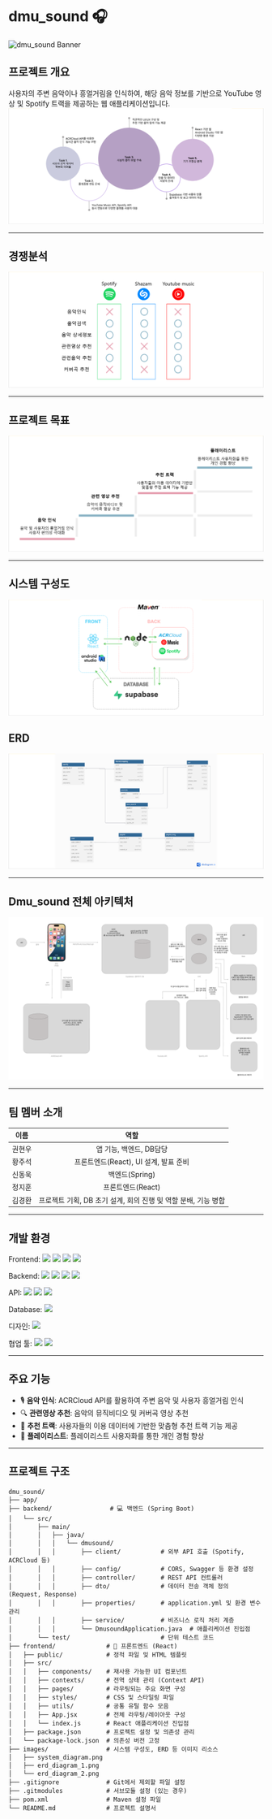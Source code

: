 # dmu_sound 🎧

![dmu_sound Banner](https://capsule-render.vercel.app/api?type=waving&color=0:89CFF0,100:FFB6C1&height=300&section=header&text=dmu_sound&fontSize=70&fontColor=FFFFFF)

## 프로젝트 개요

사용자의 주변 음악이나 흥얼거림을 인식하여, 해당 음악 정보를 기반으로 YouTube 영상 및 Spotify 트랙을 제공하는 웹 애플리케이션입니다.
![프로젝트 개요](./images/1.png)

---

## 경쟁분석
![경쟁분석](./images/2.png)

---

## 프로젝트 목표
![프로젝트 목표](./images/3.png)

---

## 시스템 구성도
![시스템 구성도](./images/5.png)

## ERD
![ERD 다이어그램](./images/6.png)

---

## Dmu_sound 전체 아키텍처
![dmu_sound 전체 아키텍처](./images/7.png)

---

## 팀 멤버 소개

| **이름** | **역할** |
|:--------:|:--------:|
| 권현우 | 앱 기능, 백엔드, DB담당 |
| 황주석 | 프론트엔드(React), UI 설계, 발표 준비 |
| 신동욱 | 백엔드(Spring) |
| 정지훈 | 프론트엔드(React) |
| 김경환 | 프로젝트 기획, DB 초기 설계, 회의 진행 및 역할 분배, 기능 병합 |

---

## 개발 환경

Frontend:
<img src="https://img.shields.io/badge/React-61DAFB?style=flat&logo=react&logoColor=black"/>
<img src="https://img.shields.io/badge/HTML-E34F26?style=flat&logo=html5&logoColor=white"/>
<img src="https://img.shields.io/badge/CSS-1572B6?style=flat&logo=css3&logoColor=white"/>
<img src="https://img.shields.io/badge/JavaScript-F7DF1E?style=flat&logo=javascript&logoColor=black"/>

Backend:
<img src="https://img.shields.io/badge/SpringBoot-6DB33F?style=flat&logo=springboot&logoColor=white"/>
<img src="https://img.shields.io/badge/Swagger-85EA2D?style=flat&logo=swagger&logoColor=black"/>
<img src="https://img.shields.io/badge/Android-3DDC84?style=flat&logo=android&logoColor=white"/>
<img src="https://img.shields.io/badge/Kotlin-7F52FF?style=flat&logo=kotlin&logoColor=white"/>

API:
<img src="https://img.shields.io/badge/ACRCloud-000000?style=flat&logo=&logoColor=white"/>
<img src="https://img.shields.io/badge/YouTube-FF0000?style=flat&logo=youtube&logoColor=white"/>
<img src="https://img.shields.io/badge/Spotify-1DB954?style=flat&logo=spotify&logoColor=white"/>

Database:
<img src="https://img.shields.io/badge/Supabase-3ECF8E?style=flat&logo=supabase&logoColor=white"/>

디자인:
<img src="https://img.shields.io/badge/Figma-F24E1E?style=flat&logo=figma&logoColor=white"/>

협업 툴:
<img src="https://img.shields.io/badge/GitHub-181717?style=flat&logo=github&logoColor=white"/>
<img src="https://img.shields.io/badge/Notion-000000?style=flat&logo=notion&logoColor=white"/>

---

## 주요 기능

- 🎙️ **음악 인식**: ACRCloud API를 활용하여 주변 음악 및 사용자 흥얼거림 인식
- 🔍 **관련영상 추천**: 음악의 뮤직비디오 및 커버곡 영상 추천
- 🎵 **추천 트랙**: 사용자들의 이용 데이터에 기반한 맞춤형 추천 트랙 기능 제공
- 📄 **플레이리스트**: 플레이리스트 사용자화를 통한 개인 경험 향상

---

## 프로젝트 구조

```
dmu_sound/
├── app/
├── backend/                # 💻 백엔드 (Spring Boot)
│   └── src/
│       ├── main/
│       │   ├── java/
│       │   │   └── dmusound/
│       │   │       ├── client/           # 외부 API 호출 (Spotify, ACRCloud 등)
│       │   │       ├── config/           # CORS, Swagger 등 환경 설정
│       │   │       ├── controller/       # REST API 컨트롤러
│       │   │       ├── dto/              # 데이터 전송 객체 정의 (Request, Response)
│       │   │       ├── properties/       # application.yml 및 환경 변수 관리
│       │   │       ├── service/          # 비즈니스 로직 처리 계층
│       │   │       └── DmusoundApplication.java  # 애플리케이션 진입점
│       └── test/                         # 단위 테스트 코드
├── frontend/              # 🎨 프론트엔드 (React)
│   ├── public/            # 정적 파일 및 HTML 템플릿
│   ├── src/
│   │   ├── components/    # 재사용 가능한 UI 컴포넌트
│   │   ├── contexts/      # 전역 상태 관리 (Context API)
│   │   ├── pages/         # 라우팅되는 주요 화면 구성
│   │   ├── styles/        # CSS 및 스타일링 파일
│   │   ├── utils/         # 공통 유틸 함수 모음
│   │   ├── App.jsx        # 전체 라우팅/레이아웃 구성
│   │   └── index.js       # React 애플리케이션 진입점
│   ├── package.json       # 프로젝트 설정 및 의존성 관리
│   └── package-lock.json  # 의존성 버전 고정
├── images/                # 시스템 구성도, ERD 등 이미지 리소스
│   ├── system_diagram.png
│   ├── erd_diagram_1.png
│   └── erd_diagram_2.png
├── .gitignore             # Git에서 제외할 파일 설정
├── .gitmodules            # 서브모듈 설정 (있는 경우)
├── pom.xml                # Maven 설정 파일
└── README.md              # 프로젝트 설명서
```
